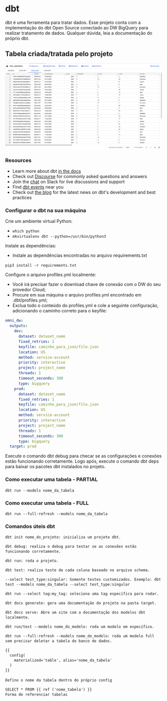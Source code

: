 # dbt

dbt é uma ferramenta para tratar dados. Esse projeto conta com a implementação do dbt Open Source conectado ao DW BigQuery para realizar tratamento de dados. Qualquer dúvida, leia a documentação do próprio dbt.

## Tabela criada/tratada pelo projeto

![Tratamento de tabela](images/dim_calendario.png 'Tratamento de tabela')

### Resources

* Learn more about dbt [in the docs](https://docs.getdbt.com/docs/introduction)
* Check out [Discourse](https://discourse.getdbt.com/) for commonly asked questions and answers
* Join the [chat](https://community.getdbt.com/) on Slack for live discussions and support
* Find [dbt events](https://events.getdbt.com) near you
* Check out [the blog](https://blog.getdbt.com/) for the latest news on dbt's development and best practices

### Configurar o dbt na sua máquina

Crie um ambiente virtual Python:

* ```which python```
* ```mkvirtualenv dbt --python=/usr/bin/python3```

Instale as dependências:

* Instale as dependências encontradas no arquivo requirements.txt

`pip3 install -r requirements.txt`

Configure o arquivo profiles.yml localmente:

* Você irá precisar fazer o download chave de conexão com o DW do seu provedor Cloud;
* Procure em sua máquina o arquivo profiles.yml encontrado em .dbt/profiles.yml;
* Exclua todo o conteúdo do profiles.yml e cole a seguinte configuração, adicionando o caminho correto para o keyfile:

```yml
omni_dw:
  outputs:
    dev:
      dataset: dataset_name
      fixed_retries: 1
      keyfile: caminho_para_json/file.json
      location: US
      method: service-account
      priority: interactive
      project: project_name
      threads: 1
      timeout_seconds: 300
      type: bigquery
    prod:
      dataset: dataset_name
      fixed_retries: 1
      keyfile: caminho_para_json/file.json
      location: US
      method: service-account
      priority: interactive
      project: project_name
      threads: 1
      timeout_seconds: 300
      type: bigquery
  target: prod
```

Execute o comando dbt debug para checar se as configurações e conexões estão funcionando corretamente.
Logo após, execute o comando dbt deps para baixar os pacotes dbt instalados no projeto.

### Como executar uma tabela - PARTIAL

```
dbt run --models nome_da_tabela
```

### Como executar uma tabela - FULL

```
dbt run --full-refresh --models nome_da_tabela
```

### Comandos úteis dbt

```
dbt init nome_do_projeto: inicializa um projeto dbt.
```

```
dbt debug: realiza o debug para testar se as conexões estão funcionando corretamente.
```

```
dbt run: roda o projeto.
```

```
dbt test: realiza teste de cada coluna baseado no arquivo schema.
```

```
--select test_type:singular: Somente testes customizados. Exemplo: dbt test --models nome_da_tabela --select test_type:singular
```

```
dbt run --select tag:my_tag: seleciona uma tag específica para rodar.
```

```
dbt docs generate: gera uma documentação do projeto na pasta target.
```

```
dbt docs serve: Abre um site com a documentação dos modelos dbt localmente.
```

```
dbt run/test --models nome_do_modelo: roda um modelo em específico.
```

```
dbt run --full-refresh --models nome_do_modelo: roda um modelo full sem precisar deletar a tabela do banco de dados.
```

```
{{
  config(
    materialized='table', alias='nome_da_tabela'
  )
}}

Defino o nome da tabela dentro do próprio config
```

```
SELECT * FROM {{ ref ('nome_tabela') }}
Forma de referenciar tabelas
```
